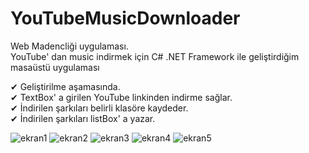 # YouTubeMusicDownloader
Web Madencliği uygulaması.</br>
YouTube' dan music indirmek için C# .NET Framework ile geliştirdiğim masaüstü uygulaması

✔ Geliştirilme aşamasında. </br>
✔ TextBox' a girilen YouTube linkinden indirme sağlar.</br>
✔ İndirilen şarkıları belirli klasöre kaydeder.</br>
✔ İndirilen şarkıları listBox' a yazar.</br>

![ekran1](https://user-images.githubusercontent.com/32196738/123626485-96294080-d819-11eb-84c0-88e3cd839a98.PNG)
![ekran2](https://user-images.githubusercontent.com/32196738/123626482-94f81380-d819-11eb-84d4-da12e5b88c28.PNG)
![ekran3](https://user-images.githubusercontent.com/32196738/123626492-96c1d700-d819-11eb-9cc6-da635548a837.PNG)
![ekran4](https://user-images.githubusercontent.com/32196738/123626491-96c1d700-d819-11eb-96f6-e1883ca13da1.PNG)
![ekran5](https://user-images.githubusercontent.com/32196738/123626487-96294080-d819-11eb-9d8b-fa5e05394620.PNG)


